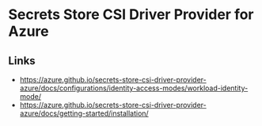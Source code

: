 # Secrets Store CSI Driver Provider for Azure

## Links

- <https://azure.github.io/secrets-store-csi-driver-provider-azure/docs/configurations/identity-access-modes/workload-identity-mode/>
- <https://azure.github.io/secrets-store-csi-driver-provider-azure/docs/getting-started/installation/>
